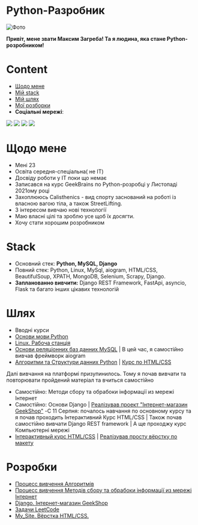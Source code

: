 # Python-Разробник
<p> <img src="https://media-exp1.licdn.com/dms/image/C4D03AQEi9PONVsZqlg/profile-displayphoto-shrink_800_800/0/1660300538411?e=1665619200&v=beta&t=VfOQPL3Oh1bjx-Ya0CDjsTwijKms_ICBIlS3-Jw-h-k" alt="Фото"></p>
<p><b>Привіт, мене звати Максим Загреба! 
 Та я людина, яка стане Python-розробником!</b></p>


# Content

- [Щодо мене](#Щодо_мене)
- [Мій stack](#Stack)
- [Мій шлях](#Путь)
- [Мої розборки](#Работы)
- <b>Соціальні мережі</b>:

<a href="https://www.linkedin.com/in/maxim-zaghreba-6636a0231/"><img src="https://cdn-icons-png.flaticon.com/32/145/145807.png"><a/>
<a href="https://t.me/ZagMakk"><img src="https://cdn-icons-png.flaticon.com/32/2111/2111646.png"><a/>
<a href="https://www.instagram.com/maksim_zaghreba/"><img src="https://cdn-icons-png.flaticon.com/32/2111/2111463.png"><a/>
<a href="https://www.facebook.com/profile.php?id=100028229644209"><img src="https://cdn-icons-png.flaticon.com/32/1384/1384053.png"><a/>


# Щодо мене

- Мені 23
- Освіта середня-спеціальна( не IT)
- Досвіду роботи у IT поки що немає
- Записався на курс GeekBrains по Python-розробці у Листопаді 2021ому році
- Захоплююсь Calisthenics - вид спорту заснований на роботі із власною вагою тіла, а також StreetLifting.
- З інтересом вивчаю нові технології 
- Маю власні цілі та зроблю усе щоб їх досягти.
- Хочу стати хорошим розробником



# Stack

- Основний стек: <b>Python, MySQL, Django</b>
- Повний стек: Python, Linux, MySql, aiogram, HTML/CSS, BeautifulSoup, XPATH, MongoDB, Selenium, Scrapy, Django.<br>
- <b>Запланованно вивчити:</b> Django REST Framework, FastApi, asyncio, Flask та багато інших цікавих технологій



# Шлях

- Вводні курси
- <a href='https://drive.google.com/file/d/1SDKgSSX7E5KNRFqblBbqHfkghNs22re2/view'>Основи мови Python</a>
- <a href='https://drive.google.com/file/d/1SdMRiEV2-m3mg56VUNTKlxnXt2YNEr0O/view?usp=sharing'>Linux. Рабоча станція</a>
- <a href="https://drive.google.com/file/d/1AVcj_mptVeTrRq2Fuzum21eMn4UXN8jz/view?usp=sharing">Основи реляціонних баз данних MySQL</a> |  В цей час, я самостійно вивчав фреймворк aiogram
- <a href="https://drive.google.com/file/d/1QnGBOa1SVIbzj30FfV1QlFQwkEbO5iTl/view?usp=sharing">Алгоритми та Структури данних Python</a> | <a href="https://drive.google.com/file/d/1iN0CFkrW7LW8li2QCzS4CHEsNFJOZYOG/view?usp=sharing">Курс по HTML/CSS</a>
<p>Далі вивчання  на платформі призупинилось. Тому я почав вивчати та повторювати пройдений матеріал та вчиться самостійно</p>

- Самостійно: Методи сбору та обрабоки інформації из мережі Інтернет
- Самостійно: Основи Django  | <a href="https://github.com/finger-to-the-sky/geekshop-server">Реалізував проект  "Інтернет-магазин GeekShop"</a>
-С 11 Серпня: почалось навчання по основному курсу та я почав  проходить Інтерактивний Курс HTML/CSS | Також почав самостійно вивчати Django REST framework | А ще проходжу курс Компьютерні мережі
- <a href="">Інтерактивный курс HTML/CSS</a> | <a href="https://github.com/finger-to-the-sky/My_Site">Реалізував просту вёрстку по макету</a>


# Розробки

- <a href="https://github.com/finger-to-the-sky/Algorithms">Процесс вивчення Алгоритмів</a>
- <a href="https://github.com/finger-to-the-sky/Methods_Parsing_Scraping">Процесс вивчення Методів сбору та обрабоки інформації из мережі Інтернет</a>
- <a href="https://github.com/finger-to-the-sky/geekshop-server">Django. Інтернет-магазин GeekShop</a>
- <a href="https://github.com/finger-to-the-sky/LeetCode">Задачи LeetCode</a>
- <a href="https://github.com/finger-to-the-sky/My_Site">My_Site. Вёрстка HTML/CSS.</a>
